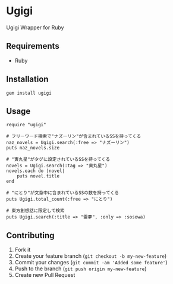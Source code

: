 # Ugigi

Ugigi Wrapper for Ruby

## Requirements

* Ruby

## Installation

	gem install ugigi

## Usage

	require "ugigi"
	
	# フリーワード検索で"ナズーリン"が含まれているSSを持ってくる
	naz_novels = Ugigi.search(:free => "ナズーリン")
	puts naz_novels.size
	
	# "寅丸星"がタグに設定されているSSを持ってくる
	novels = Ugigi.search(:tag => "寅丸星")
	novels.each do |novel|
		puts novel.title
	end
	
	# "にとり"が文章中に含まれているSSの数を持ってくる
	puts Ugigi.total_count(:free => "にとり")

	# 東方創想話に限定して検索
	puts Ugigi.search(:title => "霊夢", :only => :sosowa)

## Contributing

1. Fork it
2. Create your feature branch (`git checkout -b my-new-feature`)
3. Commit your changes (`git commit -am 'Added some feature'`)
4. Push to the branch (`git push origin my-new-feature`)
5. Create new Pull Request
